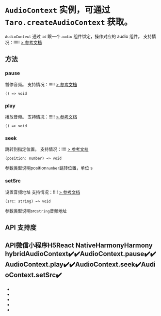 # `AudioContext` 实例，可通过 `Taro.createAudioContext` 获取。
`AudioContext` 通过 `id` 跟一个 `audio` 组件绑定，操作对应的 audio 组件。
支持情况：!!!!!
[> 参考文档
](https://developers.weixin.qq.com/miniprogram/dev/api/media/audio/AudioContext.html)
## 方法[​](AudioContext.html#方法)
### pause[​](AudioContext.html#pause)
暂停音频。
支持情况：!!!!!
[> 参考文档
](https://developers.weixin.qq.com/miniprogram/dev/api/media/audio/AudioContext.pause.html)
```tsx
() => void
```

### play[​](AudioContext.html#play)
播放音频。
支持情况：!!!!!
[> 参考文档
](https://developers.weixin.qq.com/miniprogram/dev/api/media/audio/AudioContext.play.html)
```tsx
() => void
```

### seek[​](AudioContext.html#seek)
跳转到指定位置。
支持情况：!!!!
[> 参考文档
](https://developers.weixin.qq.com/miniprogram/dev/api/media/audio/AudioContext.seek.html)
```tsx
(position: number) => void
```
参数类型说明position`number`跳转位置，单位 s
### setSrc[​](AudioContext.html#setsrc)
设置音频地址
支持情况：!!!!
[> 参考文档
](https://developers.weixin.qq.com/miniprogram/dev/api/media/audio/AudioContext.setSrc.html)
```tsx
(src: string) => void
```
参数类型说明src`string`音频地址
## API 支持度[​](AudioContext.html#api-支持度)
API微信小程序H5React NativeHarmonyHarmony hybridAudioContext✔️✔️AudioContext.pause✔️✔️AudioContext.play✔️✔️AudioContext.seek✔️AudioContext.setSrc✔️
- 

- 
- 
- 
- 

-
